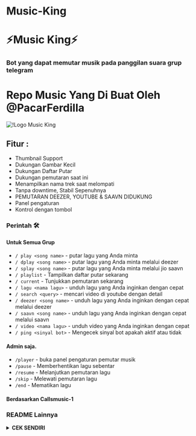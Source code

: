 # Music-King
<h1 align="centre"> ⚡️Music King⚡️ </h1>

### Bot yang dapat memutar musik pada panggilan suara grup telegram

# Repo Music Yang Di Buat Oleh @PacarFerdilla

![!Logo Music King](https://telegra.ph/file/d7d08e4478636ed54ad66.jpg)

<h2> Fitur : </h2>

- Thumbnail Support
- Dukungan Gambar Kecil
- Dukungan Daftar Putar
- Dukungan pemutaran saat ini
- Menampilkan nama trek saat melompati
- Tanpa downtime, Stabil Sepenuhnya
- PEMUTARAN DEEZER, YOUTUBE & SAAVN DIDUKUNG
- Panel pengaturan
- Kontrol dengan tombol

### Perintah 🛠
#### Untuk Semua Grup

- `/ play <song name>` - putar lagu yang Anda minta
- `/ dplay <song name>` - putar lagu yang Anda minta melalui deezer
- `/ splay <song name>` - putar lagu yang Anda minta melalui jio saavn
- `/ playlist` - Tampilkan daftar putar sekarang
- `/ current` - Tunjukkan pemutaran sekarang
- `/ lagu <nama lagu>` - unduh lagu yang Anda inginkan dengan cepat
- `/ search <query>` - mencari video di youtube dengan detail
- `/ deezer <song name>` - unduh lagu yang Anda inginkan dengan cepat melalui deezer
- `/ saavn <song name>` - unduh lagu yang Anda inginkan dengan cepat melalui saavn
- `/ video <nama lagu>` - unduh video yang Anda inginkan dengan cepat
- `/ ping <sinyal bot>` - Mengecek sinyal bot apakah aktif atau tidak

#### Admin saja.
- `/player` - buka panel pengaturan pemutar musik
- `/pause` - Memberhentikan lagu sebentar
- `/resume` - Melanjutkan pemutaran lagu
- `/skip` - Melewati pemutaran lagu
- `/end` - Mematikan lagu


#### Berdasarkan Callsmusic-1

### README Lainnya
<details>
  <summary><b>CEK SENDIRI</b></summary>

### Mengambil String Session

[![String Session](https://telegra.ph/file/1d4eebb68371414fc42ff.jpg)](https://t.me/StringSessionGeneratorRobot)
Di buat oleh [Apis](t.me/UsuBanjar)

```
Klik logo di atas jika mau String Session
```

### Deploy ke heroku <h4>

[![Deploy](https://www.herokucdn.com/deploy/button.svg)](https://heroku.com/deploy?template=https://github.com/usugeming022/ZonaKalimantan-Music)

```
Klik deploy to heroku untuk deploy
```

### Kredit

 TERIMAKASIH UNTUK

- [Risman](https://github.com/mrismanaziz)
- [Laky](https://github.com/Laky-64) & [Andrew](https://github.com/AndrewLaneX): PyTgCalls
- [Original Repo owners](https://github.com/suprojects/CallsMusic)
- [Kampang](https://github.com/ManusiaRakitan)

### Repo Userbot
- [King Userbot](https://github.com/apisuserbot/King-Userbot)
